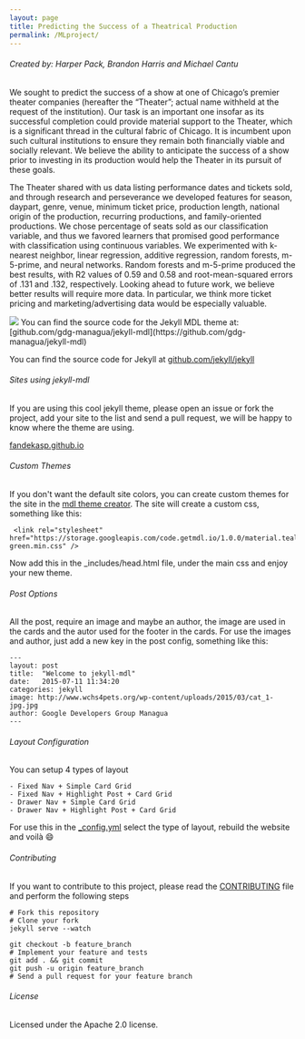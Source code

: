 ```yaml
---
layout: page
title: Predicting the Success of a Theatrical Production
permalink: /MLproject/
---
```

###### Created by: Harper Pack, Brandon Harris and Michael Cantu


<p> 
We sought to predict the success of a show at one of Chicago’s premier theater companies (hereafter the “Theater”; actual name withheld at the request of the institution).  Our task is an important one insofar as its successful completion could provide material support to the Theater, which is a significant thread in the cultural fabric of Chicago.  It is incumbent upon such cultural institutions to ensure they remain both financially viable and socially relevant.  We believe the ability to anticipate the success of a show prior to investing in its production would help the Theater in its pursuit of these goals.
</p>

<p> 
The Theater shared with us data listing performance dates and tickets sold, and through research and perseverance we developed features for season, daypart, genre, venue, minimum ticket price, production length, national origin of the production, recurring productions, and family-oriented productions.  We chose percentage of seats sold as our classification variable, and thus we favored learners that promised good performance with classification using continuous variables.  We experimented with k-nearest neighbor, linear regression, additive regression, random forests, m-5-prime, and neural networks.  Random forests and m-5-prime produced the best results, with R2 values of 0.59 and 0.58 and root-mean-squared errors of .131 and .132, respectively.  Looking ahead to future work, we believe better results will require more data.  In particular, we think more ticket pricing and marketing/advertising data would be especially valuable. 
</p>
<img src='../img/screen.jpg'>
You can find the source code for the Jekyll MDL theme at: [github.com/gdg-managua/jekyll-mdl](https://github.com/gdg-managua/jekyll-mdl)

You can find the source code for Jekyll at [github.com/jekyll/jekyll](https://github.com/jekyll/jekyll)

###### Sites using jekyll-mdl

If you are using this cool jekyll theme, please open an issue or fork the project, add your site to the list and send a pull request, we will be happy to know where the theme are using.

[fandekasp.github.io](http://fandekasp.github.io/)

###### Custom Themes

If you don't want the default site colors, you can create custom themes for the site in the [mdl theme creator](http://www.getmdl.io/customize/index.html). The site will create a custom css, something like this:

     <link rel="stylesheet" href="https://storage.googleapis.com/code.getmdl.io/1.0.0/material.teal-green.min.css" />

Now add this in the _includes/head.html file, under the main css and enjoy your new theme.

###### Post Options

All the post, require an image and maybe an author, the image are used in the cards and the autor used for the footer in the cards. For use the images and author, just add a new key in the post config, something like this:

    ---
    layout: post
    title:  "Welcome to jekyll-mdl"
    date:   2015-07-11 11:34:20
    categories: jekyll
    image: http://www.wchs4pets.org/wp-content/uploads/2015/03/cat_1-jpg.jpg
    author: Google Developers Group Managua
    ---

###### Layout Configuration
You can setup 4 types of layout

    - Fixed Nav + Simple Card Grid
    - Fixed Nav + Highlight Post + Card Grid
    - Drawer Nav + Simple Card Grid
    - Drawer Nav + Highlight Post + Card Grid

For use this in the [_config.yml](https://github.com/gdg-managua/jekyll-mdl/blob/master/_config.yml) select the type of layout, rebuild the website and voilà :smile:

###### Contributing
If you want to contribute to this project, please read the [CONTRIBUTING](https://github.com/gdg-managua/jekyll-mdl/blob/master/CONTRIBUTING.md) file and perform the following steps

    # Fork this repository
    # Clone your fork
    jekyll serve --watch

    git checkout -b feature_branch
    # Implement your feature and tests
    git add . && git commit
    git push -u origin feature_branch
    # Send a pull request for your feature branch

###### License
Licensed under the Apache 2.0 license.


